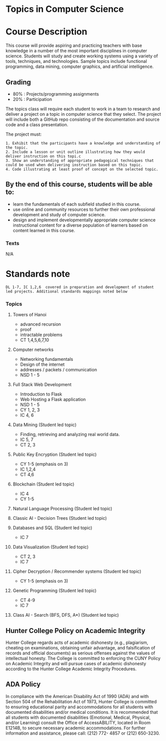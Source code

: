 # Topics in Computer Science

# Course Description

This course will provide aspiring and practicing teachers with base
knowledge in a number of the most important disciplines in computer
science. Students will study and create working systems using a
variety of tools, techniques, and technologies.  Sample topics include
functional programming, data mining, computer graphics, and artificial
intelligence.

## Grading

 - 80% : Projects/programming assignments
 - 20% : Participation

The topics class will require each student to work in a team to
research and deliver a project on a topic in computer science that
they select. The project will include both a GitHub repo consisting of
the documentation and source code and a class presentation.
	
The project must:

	1. Exhibit that the participants have a knowledge and understanding of the topic. 
	2. Include a lesson or unit outline illustrating how they would deliver instruction on this topi.c
	3. Show an understanding of appropriate pedagogical techniques that could be used when delivering instruction based on this topic.
	4. Code illustrating at least proof of concept on the selected topic.


## By the end of this course, students will be able to:
  - learn the fundamentals of each subfield studied in this course.
  - use online and community resources to further their own professional development and study of computer science.
  - design and implement developmentally appropriate computer science instructional content for a diverse population of learners based on content learned in this course.

### Texts

N/A


# Standards note
	DL 1-7, IC 1,2,6  covered in preparation and development of student led projects. Additional standards mappings noted below 
	
### Topics

 1. Towers of Hanoi 
	- advanced recursion
	- proof
	- intractable problems
	- CT 1,4,5,6,7,10
 1. Computer networks
	- Networking fundamentals
	- Design of the internet
	- addresses / packets / communication
	- NSD 1 - 5
	
 1. Full Stack Web Development
	- Introduction to Flask 
	- Web Hosting a Flask application
	- NSD 1 - 5 
	- CY 1, 2, 3
	- IC 4, 6
 1. Data Mining (Student led topic)
	- Finding, retrieving and analyzing real world data.
	- IC 5, 7
	- CT 2, 3

 1. Public Key Encryption (Student led topic)
	- CY 1-5 (emphasis on 3)
	- IC 1,2,4
	- CT 4,6
 1. Blockchain (Student led topic)
    - IC  4
	- CY 1-5
 1. Natural Language Processing (Student led topic)
 1. Classic AI - Decision Trees (Student led topic)
 1. Databases and SQL (Student led topic)
   	- IC 7

 1. Data Visualization (Student led topic)
	- CT 2, 3
	- IC 7 

1. Cipher Decryption / Recommender systems (Student led topic)
	- CY 1-5 (emphasis on 3)
 1. Genetic Programming (Student led topic)
	- CT 4-9
	- IC 7
 1. Class AI - Search (BFS, DFS, A*) (Student led topic)
  


## Hunter College Policy on Academic Integrity

Hunter College regards acts of academic dishonesty (e.g., plagiarism, cheating on examinations,
obtaining unfair advantage, and falsification of records and official documents) as serious offenses
against the values of intellectual honesty. The College is committed to enforcing the CUNY Policy
on Academic Integrity and will pursue cases of academic dishonesty according to the Hunter College
Academic Integrity Procedures.

## ADA Policy

In compliance with the American Disability Act of 1990 (ADA) and with Section 504 of the
Rehabilitation Act of 1973, Hunter College is committed to ensuring educational parity and
accommodations for all students with documented disabilities and/or medical conditions. It is
recommended that all students with documented disabilities (Emotional, Medical, Physical, and/or
Learning) consult the Office of AccessABILITY, located in Room E1214B, to secure necessary
academic accommodations. For further information and assistance, please call: (212) 772- 4857 or
(212) 650-3230.
